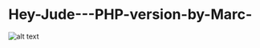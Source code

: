 # Hey-Jude---PHP-version-by-Marc-

![alt text](https://github.com/marcfreir/Body-Mass-Index/blob/master/2018-10-10.png)
